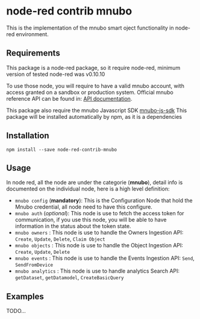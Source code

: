 # node-red contrib mnubo 

This is the implementation of the mnubo smart oject functionality in node-red environment.

## Requirements

This package is a node-red package, so it require node-red, minimum version of tested node-red was v0.10.10

To use those node, you will require to have a valid mnubo account, with access granted on a sandbox or production system.
Official mnubo reference API can be found in: [API documentation](https://sop.mtl.mnubo.com/apps/doc/?i=t).

This package also require the mnubo Javascript SDK [mnubo-js-sdk](https://github.com/mnubo/mnubo-js-sdk)
This package will be installed automatically by npm, as it is a dependencies

## Installation

    npm install --save node-red-contrib-mnubo

## Usage

In node red, all the node are under the categorie (**mnubo**), detail info is documented on the individual node, here is a high level definition:
- `mnubo config` (**mandatory**): This is the Configuration Node that hold the Mnubo credential, all node need to have this configure.
- `mnubo auth` (*optional*): This node is use to fetch the access token for communication, if you use this node, you will be able to have information in the status about the token state.
- `mnubo owners` : This node is use to handle the Owners Ingestion API: `Create`, `Update`, `Delete`, `Claim Object`
- `mnubo objects` : This node is use to handle the Object Ingestion API: `Create`, `Update`, `Delete`
- `mnubo events` : This node is use to handle the Events Ingestion API: `Send`, `SendFromDevice`
- `mnubo analytics` : This node is use to handle analytics Search API: `getDataset`, `getDatamodel`, `CreateBasicQuery`
    
## Examples

TODO...